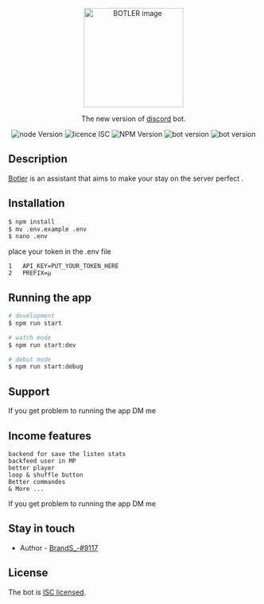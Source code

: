 <p align="center">
  <img src="https://i.imgur.com/SsOunrB.png" width="200" alt="BOTLER image" />
</p>

  <p align="center">The new version of <a href="https://discord.com/" target="_blank">discord</a> bot.</p>
    <p align="center">

<img src="https://img.shields.io/badge/node-v16.19.0-brightgreen" alt="node Version" />
<img src="https://img.shields.io/badge/licence-ISC-green" alt="licence ISC" />
<img src="https://img.shields.io/badge/NPM-8.19.3-blue" alt="NPM Version" />
<img src="https://img.shields.io/badge/bot-v1.0.1-blueviolet" alt="bot version" />
<img src="https://img.shields.io/badge/wakatime-21h30-informational" alt="bot version" />

## Description

[Botler](https://github.com/BrandSEPI/PIWOBOT.git) is an assistant that aims to make your stay on the server perfect .

## Installation

```bash
$ npm install
$ mv .env.example .env
$ nano .env
```

place your token in the .env file

```nano
1   API_KEY=PUT_YOUR_TOKEN_HERE
2   PREFIX=µ
```

## Running the app

```bash
# development
$ npm run start

# watch mode
$ npm run start:dev

# debut mode
$ npm run start:debug
```

## Support

If you get problem to running the app DM me

## Income features

```
backend for save the listen stats
backfeed user in MP
better player
loop & shuffle button
Better commandes
& More ...

```

If you get problem to running the app DM me

## Stay in touch

- Author - [BrandS\_-#9117](https://discord.com)

## License

The bot is [ISC licensed](LICENSE).
